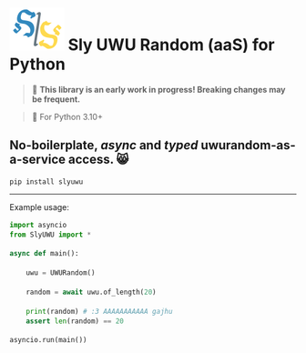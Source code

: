 # ![sly logo](https://raw.githubusercontent.com/dunkyl/SlyMeta/main/sly%20logo%20py.svg) Sly UWU Random (aaS) for Python

<!-- elevator begin -->

> 🚧 **This library is an early work in progress! Breaking changes may be frequent.**

> 🐍 For Python 3.10+

## No-boilerplate, *async* and *typed* uwurandom-as-a-service access. 😸

```shell
pip install slyuwu
```

<!-- elevator end -->

---

Example usage:

```python
import asyncio
from SlyUWU import *

async def main():

    uwu = UWURandom()

    random = await uwu.of_length(20)

    print(random) # :3 AAAAAAAAAAA gajhu
    assert len(random) == 20
    
asyncio.run(main())
```
